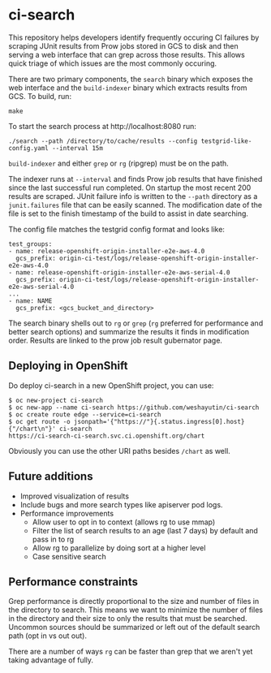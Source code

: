# ci-search

This repository helps developers identify frequently occuring CI failures by scraping JUnit results from Prow jobs stored in GCS to disk and then serving a web interface that can grep across those results. This allows quick triage of which issues are the most commonly occuring.

There are two primary components, the `search` binary which exposes the web interface and the `build-indexer` binary which extracts results from GCS. To build, run:

    make

To start the search process at http://localhost:8080 run:

    ./search --path /directory/to/cache/results --config testgrid-like-config.yaml --interval 15m

`build-indexer` and either `grep` or `rg` (ripgrep) must be on the path.

The indexer runs at `--interval` and finds Prow job results that have finished since the last successful run completed. On startup the most recent 200 results are scraped. JUnit failure info is written to the `--path` directory as a `junit.failures` file that can be easily scanned. The modification date of the file is set to the finish timestamp of the build to assist in date searching.

The config file matches the testgrid config format and looks like:

```
test_groups:
- name: release-openshift-origin-installer-e2e-aws-4.0
  gcs_prefix: origin-ci-test/logs/release-openshift-origin-installer-e2e-aws-4.0
- name: release-openshift-origin-installer-e2e-aws-serial-4.0
  gcs_prefix: origin-ci-test/logs/release-openshift-origin-installer-e2e-aws-serial-4.0
...
- name: NAME
  gcs_prefix: <gcs_bucket_and_directory>
```

The search binary shells out to `rg` or `grep` (`rg` preferred for performance and better search options) and summarize the results it finds in modification order. Results are linked to the prow job result gubernator page.

## Deploying in OpenShift

Do deploy ci-search in a new OpenShift project, you can use:

```console
$ oc new-project ci-search
$ oc new-app --name ci-search https://github.com/weshayutin/ci-search
$ oc create route edge --service=ci-search
$ oc get route -o jsonpath='{"https://"}{.status.ingress[0].host}{"/chart\n"}' ci-search
https://ci-search-ci-search.svc.ci.openshift.org/chart
```

Obviously you can use the other URI paths besides `/chart` as well.

## Future additions

* Improved visualization of results
* Include bugs and more search types like apiserver pod logs.
* Performance improvements
  * Allow user to opt in to context (allows rg to use mmap)
  * Filter the list of search results to an age (last 7 days) by default and pass in to rg
  * Allow rg to parallelize by doing sort at a higher level
  * Case sensitive search

## Performance constraints

Grep performance is directly proportional to the size and number of files in the directory to search. This means we want to minimize the number of files in the directory and their size to only the results that must be searched. Uncommon sources should be summarized or left out of the default search path (opt in vs out out).

There are a number of ways `rg` can be faster than grep that we aren't yet taking advantage of fully.
